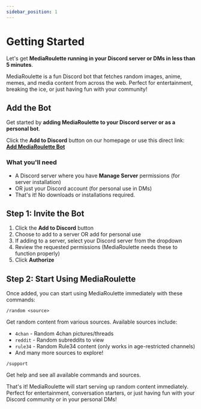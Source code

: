 ```yaml
---
sidebar_position: 1
---
```


# Getting Started

Let's get **MediaRoulette running in your Discord server or DMs in less than 5 minutes**.

MediaRoulette is a fun Discord bot that fetches random images, anime, memes, and media content from across the web. Perfect for entertainment, breaking the ice, or just having fun with your community!

## Add the Bot

Get started by **adding MediaRoulette to your Discord server or as a personal bot**.

Click the **Add to Discord** button on our homepage or use this direct link:
**[Add MediaRoulette Bot](https://discord.com/oauth2/authorize?client_id=1026903036959932416)**

### What you'll need

- A Discord server where you have **Manage Server** permissions (for server installation)
- OR just your Discord account (for personal use in DMs)
- That's it! No downloads or installations required.

## Step 1: Invite the Bot

1. Click the **Add to Discord** button
2. Choose to add to a server OR add for personal use
3. If adding to a server, select your Discord server from the dropdown
4. Review the requested permissions (MediaRoulette needs these to function properly)
5. Click **Authorize**

## Step 2: Start Using MediaRoulette

Once added, you can start using MediaRoulette immediately with these commands:

```
/random <source>
```

Get random content from various sources. Available sources include:
- `4chan` - Random 4chan pictures/threads
- `reddit` - Random subreddits to view
- `rule34` - Random Rule34 content (only works in age-restricted channels)
- And many more sources to explore!

```
/support
```

Get help and see all available commands and sources.

That's it! MediaRoulette will start serving up random content immediately. Perfect for entertainment, conversation starters, or just having fun with your Discord community or in your personal DMs!
